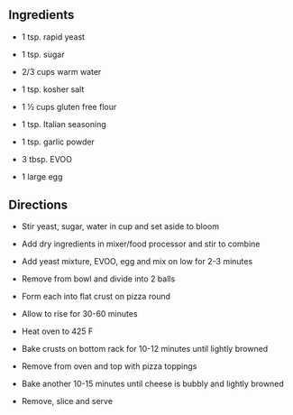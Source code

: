 # 

## Ingredients

- 1 tsp. rapid yeast

- 1 tsp. sugar

- 2/3 cups warm water

- 1 tsp. kosher salt

- 1 ½ cups gluten free flour

- 1 tsp. Italian seasoning

- 1 tsp. garlic powder

- 3 tbsp. EVOO

- 1 large egg

## Directions

- Stir yeast, sugar, water in cup and set aside to bloom

- Add dry ingredients in mixer/food processor and stir to combine

- Add yeast mixture, EVOO, egg and mix on low for 2-3 minutes

- Remove from bowl and divide into 2 balls

- Form each into flat crust on pizza round

- Allow to rise for 30-60 minutes

- Heat oven to 425 F

- Bake crusts on bottom rack for 10-12 minutes until lightly browned

- Remove from oven and top with pizza toppings

- Bake another 10-15 minutes until cheese is bubbly and lightly
    browned

- Remove, slice and serve

